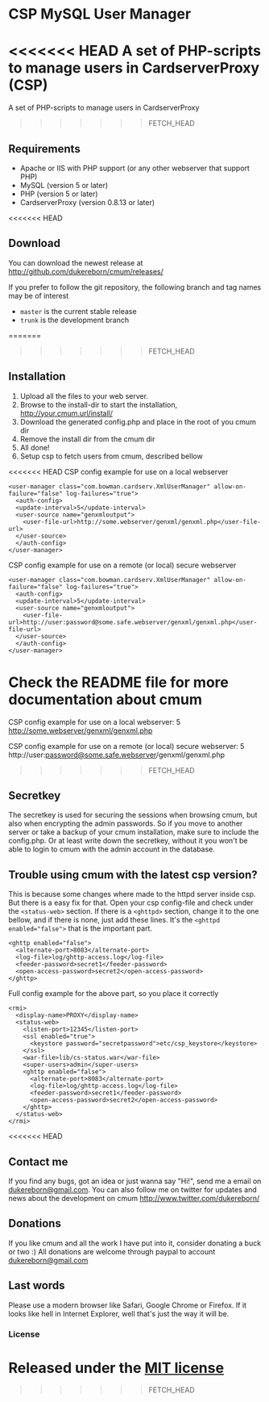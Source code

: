 CSP MySQL User Manager
======================

<<<<<<< HEAD
A set of PHP-scripts to manage users in CardserverProxy (CSP)
=======
A set of PHP-scripts to manage users in CardserverProxy
>>>>>>> FETCH_HEAD

## Requirements
* Apache or IIS with PHP support (or any other webserver that support PHP)
* MySQL (version 5 or later)
* PHP (version 5 or later)
* CardserverProxy (version 0.8.13 or later)

<<<<<<< HEAD
## Download
You can download the newest release at http://github.com/dukereborn/cmum/releases/

If you prefer to follow the git repository, the following branch and tag names may be of interest
* ``master`` is the current stable release
* ``trunk`` is the development branch

=======
>>>>>>> FETCH_HEAD
## Installation
1. Upload all the files to your web server.
2. Browse to the install-dir to start the installation, http://your.cmum.url/install/
3. Download the generated config.php and place in the root of you cmum dir
4. Remove the install dir from the cmum dir
5. All done!
6. Setup csp to fetch users from cmum, described bellow

<<<<<<< HEAD
CSP config example for use on a local webserver
```
<user-manager class="com.bowman.cardserv.XmlUserManager" allow-on-failure="false" log-failures="true">
  <auth-config>
  <update-interval>5</update-interval>
  <user-source name="genxmloutput">
    <user-file-url>http://some.webserver/genxml/genxml.php</user-file-url>
  </user-source>
  </auth-config>
</user-manager>
```

CSP config example for use on a remote (or local) secure webserver
```
<user-manager class="com.bowman.cardserv.XmlUserManager" allow-on-failure="false" log-failures="true">
  <auth-config>
  <update-interval>5</update-interval>
  <user-source name="genxmloutput">
    <user-file-url>http://user:password@some.safe.webserver/genxml/genxml.php</user-file-url>
  </user-source>
  </auth-config>
</user-manager>
```
Check the README file for more documentation about cmum
=======
CSP config example for use on a local webserver:
<user-manager class="com.bowman.cardserv.XmlUserManager" allow-on-failure="false" log-failures="true">
<auth-config>
<update-interval>5</update-interval>
<user-source name="genxmloutput">
<user-file-url>http://some.webserver/genxml/genxml.php</user-file-url>
</user-source>
</auth-config>
</user-manager>

CSP config example for use on a remote (or local) secure webserver:
<user-manager class="com.bowman.cardserv.XmlUserManager" allow-on-failure="false" log-failures="true">
<auth-config>
<update-interval>5</update-interval>
<user-source name="genxmloutput">
<user-file-url>http://user:password@some.safe.webserver/genxml/genxml.php</user-file-url>
</user-source>
</auth-config>
</user-manager>
>>>>>>> FETCH_HEAD

## Secretkey
The secretkey is used for securing the sessions when browsing cmum, but also when encrypting the admin passwords. So if you move to another server or take a backup of your cmum installation, make sure to include the config.php. Or at least write down the secretkey, without it you won't be able to login to cmum with the admin account in the database.

## Trouble using cmum with the latest csp version?
This is because some changes where made to the httpd server inside csp. But there is a easy fix for that. Open your csp config-file and check under the ```<status-web>``` section. If there is a ```<ghttpd>``` section, change it to the one bellow, and if there is none, just add these lines. It's the ```<ghttpd enabled="false">``` that is the important part.
```
<ghttp enabled="false">
  <alternate-port>8083</alternate-port>
  <log-file>log/ghttp-access.log</log-file>
  <feeder-password>secret1</feeder-password>
  <open-access-password>secret2</open-access-password>
</ghttp>
```

Full config example for the above part, so you place it correctly
```
<rmi>
  <display-name>PROXY</display-name>
  <status-web>
    <listen-port>12345</listen-port>
    <ssl enabled="true"> 
      <keystore password="secretpassword">etc/csp_keystore</keystore>
    </ssl>
    <war-file>lib/cs-status.war</war-file>
    <super-users>admin</super-users>
    <ghttp enabled="false">
      <alternate-port>8083</alternate-port>
      <log-file>log/ghttp-access.log</log-file>
      <feeder-password>secret1</feeder-password>
      <open-access-password>secret2</open-access-password>
    </ghttp>
  </status-web>
</rmi>
```
<<<<<<< HEAD

## Contact me
If you find any bugs, got an idea or just wanna say "Hi!", send me a email on dukereborn@gmail.com. You can also follow me on twitter for updates and news about the development on cmum http://www.twitter.com/dukereborn/

## Donations
If you like cmum and all the work I have put into it, consider donating a buck or two :) All donations are welcome through paypal to account dukereborn@gmail.com

## Last words
Please use a modern browser like Safari, Google Chrome or Firefox. If it looks like hell in Internet Explorer, well that's just the way it will be.

### License
Released under the [MIT license](http://makesites.org/licenses/MIT)
=======
>>>>>>> FETCH_HEAD
